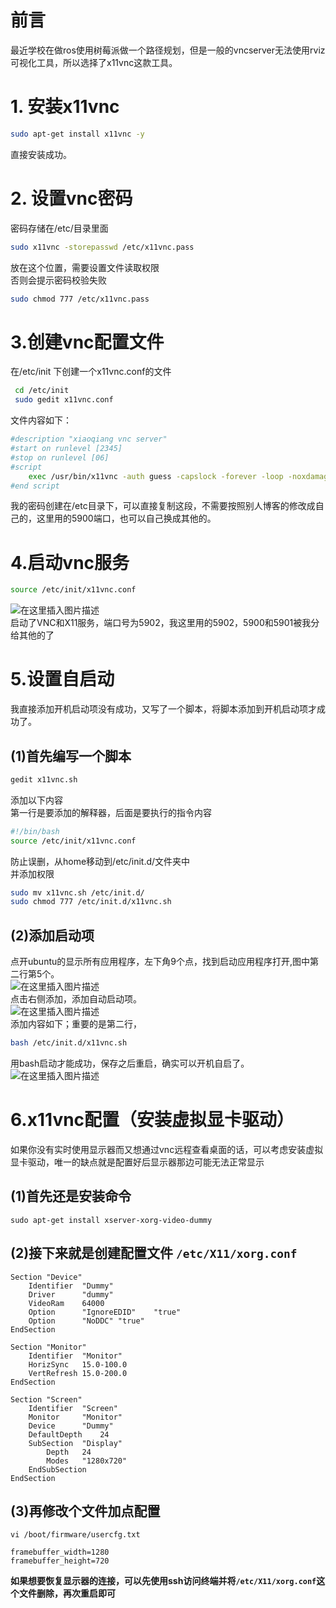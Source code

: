 # 前言
最近学校在做ros使用树莓派做一个路径规划，但是一般的vncserver无法使用rviz可视化工具，所以选择了x11vnc这款工具。


# 1. 安装x11vnc

```bash
sudo apt-get install x11vnc -y
```

直接安装成功。

# 2. 设置vnc密码

密码存储在/etc/目录里面

```bash
sudo x11vnc -storepasswd /etc/x11vnc.pass
```

放在这个位置，需要设置文件读取权限  
否则会提示密码校验失败

```bash
sudo chmod 777 /etc/x11vnc.pass
```

# 3.创建vnc配置文件

在/etc/init 下创建一个x11vnc.conf的文件

```bash
 cd /etc/init 
 sudo gedit x11vnc.conf
```

文件内容如下：

```bash
#description "xiaoqiang vnc server"
#start on runlevel [2345]
#stop on runlevel [06]
#script
    exec /usr/bin/x11vnc -auth guess -capslock -forever -loop -noxdamage -repeat -rfbauth /etc/x11vnc.pass -rfbport 5900 -shared
#end script
```

我的密码创建在/etc目录下，可以直接复制这段，不需要按照别人博客的修改成自己的，这里用的5900端口，也可以自己换成其他的。

# 4.启动vnc服务

```bash
source /etc/init/x11vnc.conf
```

![在这里插入图片描述](https://img-blog.csdnimg.cn/12b8d37ebfbb4160a7d50196cf3bd2b7.png)  
启动了VNC和X11服务，端口号为5902，我这里用的5902，5900和5901被我分给其他的了

# 5.设置自启动

我直接添加开机启动项没有成功，又写了一个脚本，将脚本添加到开机启动项才成功了。

## (1)首先编写一个脚本

```bash
gedit x11vnc.sh
```

添加以下内容  
第一行是要添加的解释器，后面是要执行的指令内容

```bash
#!/bin/bash
source /etc/init/x11vnc.conf
```

防止误删，从home移动到/etc/init.d/文件夹中  
并添加权限

```bash
sudo mv x11vnc.sh /etc/init.d/
sudo chmod 777 /etc/init.d/x11vnc.sh
```

## (2)添加启动项

点开ubuntu的显示所有应用程序，左下角9个点，找到启动应用程序打开,图中第二行第5个。  
![在这里插入图片描述](https://img-blog.csdnimg.cn/b1f7234307b64d9ca6844704a100a243.png)  
点击右侧添加，添加自动启动项。  
![在这里插入图片描述](https://img-blog.csdnimg.cn/fd2f7303980f4e7598e7f4ce6950ef20.png)  
添加内容如下；重要的是第二行，

```bash
bash /etc/init.d/x11vnc.sh
```

用bash启动才能成功，保存之后重启，确实可以开机自启了。  
![在这里插入图片描述](https://img-blog.csdnimg.cn/caa1005977844d8baffbba60e7d6ea93.png)

# 6.x11vnc配置（安装虚拟显卡驱动）

如果你没有实时使用显示器而又想通过vnc远程查看桌面的话，可以考虑安装虚拟显卡驱动，唯一的缺点就是配置好后显示器那边可能无法正常显示

## (1)首先还是安装命令

```
sudo apt-get install xserver-xorg-video-dummy
```
## (2)接下来就是创建配置文件 `/etc/X11/xorg.conf`

```
Section "Device"
    Identifier  "Dummy"
    Driver      "dummy"
    VideoRam    64000
    Option      "IgnoreEDID"    "true"
    Option      "NoDDC" "true"
EndSection

Section "Monitor"
    Identifier  "Monitor"
    HorizSync   15.0-100.0
    VertRefresh 15.0-200.0
EndSection

Section "Screen"
    Identifier  "Screen"
    Monitor     "Monitor"
    Device      "Dummy"
    DefaultDepth    24
    SubSection  "Display"
        Depth   24
        Modes   "1280x720"
    EndSubSection
EndSection
```

## (3)再修改个文件加点配置

```
vi /boot/firmware/usercfg.txt
```

```
framebuffer_width=1280
framebuffer_height=720
```

**如果想要恢复显示器的连接，可以先使用ssh访问终端并将`/etc/X11/xorg.conf`这个文件删除，再次重启即可**

